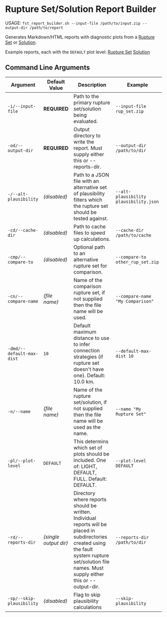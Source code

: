 # Rupture Set/Solution Report Builder

USAGE: `fst_report_builder.sh --input-file /path/to/input.zip --output-dir /path/to/report`

Generates Markdown/HTML reports with diagnostic plots from a [Rupture Set](glossary.md#rupture-set) or [Solution](glossary.md#solution).

Example reports, each with the `DEFAULT` plot level: [Rupture Set](../examples/rup_set_report/) [Solution](../examples/sol_report/)

## Command Line Arguments

| Argument | Default Value | Description | Example |
|---|---|---|---|
| `-i/--input-file` | **REQUIRED** | Path to the primary rupture set/solution being evaluated. | `--input-file rup_set.zip` |
| `-od/--output-dir` | **REQUIRED** | Output directory to write the report. Must supply either this or --reports-dir. | `--output-dir /path/to/dir` |
| `-/--alt-plausibility` | _(disabled)_ | Path to a JSON file with an alternative set of plausibility filters which the rupture set should be tested against. | `--alt-plausibility plausibility.json` |
| `-cd/--cache-dir` | _(disabled)_ | Path to cache files to speed up calculations. | `--cache-dir /path/to/cache` |
| `-cmp/--compare-to` | _(disabled)_ | Optional path to an alternative rupture set for comparison. | `--compare-to other_rup_set.zip` |
| `-cn/--compare-name` | _(file name)_ | Name of the comparison rupture set, if not supplied then the file name will be used. | `--compare-name "My Comparison"` |
| `-dmd/--default-max-dist` | `10` | Default maximum distance to use to infer connection strategies (if rupture set doesn't have one). Default: 10.0 km. | `--default-max-dist 10` |
| `-n/--name` | _(file name)_ | Name of the rupture set/solution, if not supplied then the file name will be used as the name. | `--name "My Rupture Set"` |
| `-pl/--plot-level` | `DEFAULT` | This determins which set of plots should be included. One of: LIGHT, DEFAULT, FULL. Default: DEFAULT. | `--plot-level DEFAULT` |
| `-rd/--reports-dir` | _(single output dir)_ | Directory where reports should be written. Individual reports will be placed in subdirectories created using the fault system rupture set/solution file names. Must supply either this or --output-dir. | `--reports-dir /path/to/dir` |
| `-sp/--skip-plausibility` | _(disabled)_ | Flag to skip plausibility calculations | `--skip-plausibility` |
